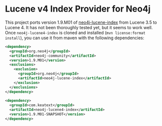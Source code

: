 
Lucene v4 Index Provider for Neo4j
==================================

This project ports version 1.9.M01 of
[neo4j-lucene-index](https://github.com/neo4j/community/tree/master/lucene-index)
from Lucene 3.5 to Lucene 4. It has not been thoroughly tested yet, but it
seems to work well. Once `neo4j-lucene4-index` is cloned and installed (`mvn
license:format install`), you can use it from maven with the following
dependencies:

```xml
<dependency>
  <groupId>org.neo4j</groupId>
  <artifactId>neo4j-community</artifactId>
  <version>1.9.M01</version>
  <exclusions>
    <exclusion>
      <groupId>org.neo4j</groupId>
      <artifactId>neo4j-lucene-index</artifactId>
    </exclusion>
  </exclusions>
</dependency>
  
<dependency>
  <groupId>com.keatext</groupId>
  <artifactId>neo4j-lucene4-index</artifactId>
  <version>1.9.M01-SNAPSHOT</version>
</dependency>
```
